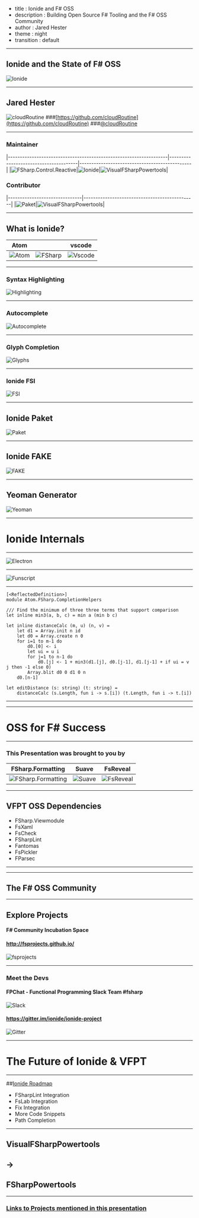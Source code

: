 - title : Ionide and F# OSS
- description : Building Open Source F# Tooling and the F# OSS Community
- author : Jared Hester
- theme : night
- transition : default

***

## Ionide and the State of F# OSS

![Ionide](images/ionide-logo.png)

-------
## Jared Hester

![cloudRoutine](images/cloudRoutine.png)
###[https://github.com/cloudRoutine](https://github.com/cloudRoutine)
###[@cloudRoutine](https://twitter.com/cloudRoutine)


-----

### Maintainer
|-------------------------------------------------------------------|---------------------------------------|-----------------------------------------------|
|![FSharp.Control.Reactive](images/fsharp.control.reactive-logo.png)|![Ionide](images/ionide-logo-small.png)|![VisualFSharpPowertools](images/vfpt-logo.png)|

### Contributor
|-------------------------------|-----------------------------------------------|
|![Paket](images/paket-logo.png)|![VisualFSharpPowertools](images/fake-logo.png)|


***

## What is Ionide?

| Atom                      |                                       | vscode            |
|:-------------------------:|---------------------------------------|:---------------------------:|
|![Atom](images/atom-logo.png)|![FSharp](images/fsharp-logo.png)|![Vscode](images/vscode-logo.png)|

---------

### Syntax Highlighting

![Highlighting](images/syntax-highlighting.png)


---
### Autocomplete

![Autocomplete](http://i.imgur.com/wlesaW5.gif)

-----
### Glyph Completion

![Glyphs](http://i.imgur.com/rsq5ukR.gif)

---
### Ionide FSI

![FSI](http://i.imgur.com/zCmpk1u.gif)

------

## Ionide Paket

![Paket](http://i.imgur.com/Vp9GjuH.gif)

---

## Ionide FAKE

![FAKE](http://i.imgur.com/qMXsHMV.gif)

---

## Yeoman Generator

![Yeoman](http://i.imgur.com/ObskEMT.gif)


***

# Ionide Internals

-----

![Electron](images/electron.png)

----

![Funscript](images/Funscript.png)

----
```
[<ReflectedDefinition>]
module Atom.FSharp.CompletionHelpers

/// Find the minimum of three three terms that support comparison
let inline min3(a, b, c) = min a (min b c)

let inline distanceCalc (m, u) (n, v) =
    let d1 = Array.init n id
    let d0 = Array.create n 0
    for i=1 to m-1 do
        d0.[0] <- i
        let ui = u i
        for j=1 to n-1 do
            d0.[j] <- 1 + min3(d1.[j], d0.[j-1], d1.[j-1] + if ui = v j then -1 else 0)
        Array.blit d0 0 d1 0 n
    d0.[n-1]

let editDistance (s: string) (t: string) =
    distanceCalc (s.Length, fun i -> s.[i]) (t.Length, fun i -> t.[i])
```

----

***

# OSS for F# Success

----

### This Presentation was brought to you by

| FSharp.Formatting   |  Suave  |FsReveal|
|:-------------------:|:-------:|:------:|
| ![FSharp.Formatting](images/FSharp.Formatting-logo-mid.png)|![Suave](images/suave-wide.png)  |![FsReveal](images/FsReveal-logo.png)|

----

## VFPT OSS Dependencies

- FSharp.Viewmodule
- FsXaml
- FsCheck
- FSharpLint
- Fantomas
- FsPickler
- FParsec

-------




***

## The F# OSS Community

-----

## Explore Projects

#### F# Community Incubation Space  
#### http://fsprojects.github.io/
![fsprojects](images/fsprojects-logo.png)

----

### Meet the Devs

#### FPChat - Functional Programming Slack Team #fsharp
![Slack](images/slack-logo.png)

#### https://gitter.im/ionide/ionide-project
![Gitter](images/gitter-logo.png)


***
# The Future of Ionide & VFPT

---

##[Ionide Roadmap](https://github.com/ionide/ionide-fsharp/wiki/Ionide-Roadmap)


- FSharpLint Integration
- FsLab Integration
- Fix Integration
- More Code Snippets
- Path Completion

---

## VisualFSharpPowertools
## ->
## FSharpPowertools


***

### [Links to Projects mentioned in this presentation](https://github.com/cloudRoutine/composeconf2016)

